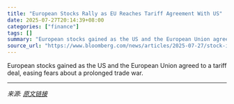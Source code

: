 ```yaml
---
title: "European Stocks Rally as EU Reaches Tariff Agreement With US"
date: 2025-07-27T20:14:39+08:00
categories: ["finance"]
tags: []
summary: "European stocks gained as the US and the European Union agreed to a tariff deal, easing fears about a prolonged trade war."
source_url: "https://www.bloomberg.com/news/articles/2025-07-27/stock-investors-expect-rally-as-europe-clinches-us-trade-deal"
---
```


European stocks gained as the US and the European Union agreed to a tariff deal, easing fears about a prolonged trade war.

---

*来源: [原文链接](https://www.bloomberg.com/news/articles/2025-07-27/stock-investors-expect-rally-as-europe-clinches-us-trade-deal)*
